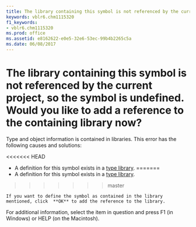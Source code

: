 ```yaml
---
title: The library containing this symbol is not referenced by the current project, so the symbol is undefined. Would you like to add a reference to the containing library now?
keywords: vblr6.chm1115320
f1_keywords:
- vblr6.chm1115320
ms.prod: office
ms.assetid: e8162622-e0e5-32e6-53ec-99b4b2265c5a
ms.date: 06/08/2017
---
```



# The library containing this symbol is not referenced by the current project, so the symbol is undefined. Would you like to add a reference to the containing library now?

Type and object information is contained in libraries. This error has the following causes and solutions:



<<<<<<< HEAD
- A definition for this symbol exists in a [type library](../../Glossary/vbe-glossary.md).
=======
- A definition for this symbol exists in a [type library](../../Glossary/vbe-glossary.md#type-library).
>>>>>>> master
    
    If you want to define the symbol as contained in the library mentioned, click  **OK** to add the reference to the library.
    

For additional information, select the item in question and press F1 (in Windows) or HELP (on the Macintosh).

